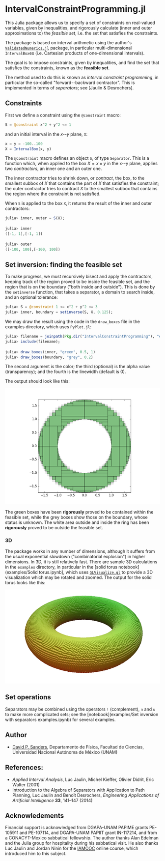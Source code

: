 # IntervalConstraintProgramming.jl



This Julia package allows us to specify a set of constraints on real-valued variables, 
given by inequalities, and 
rigorously calculate (inner and outer approximations to) the *feasible set*, 
i.e. the set that satisfies the constraints.

The package is based on interval arithmetic using the author's 
[`ValidatedNumerics.jl`](https://github.com/dpsanders/ValidatedNumerics.jl) package,
in particular multi-dimensional `IntervalBox`es (i.e. Cartesian products of one-dimensional intervals).

The goal is to impose constraints, given by inequalities, and find the set that
satisfies the constraints, known as the **feasible set**.

The method used to do this is known as *interval constraint programming*, in particular the 
so-called "forward--backward contractor". This is implemented in terms of *separators*; see 
[Jaulin & Desrochers].

## Constraints
First we define a constraint using the `@constraint` macro:
```julia
S = @constraint x^2 + y^2 <= 1
```
and an initial interval in the $x$--$y$ plane, `X`:
```julia
x = y = -100..100
X = IntervalBox(x, y)
```

The `@constraint` macro defines an object `S`, of type `Separator`.
This is a function which,
when applied to the box $X = x \times y$
in the x--y plane, applies two *contractors*, an inner one and an outer one.

The inner contractor tries to shrink down, or *contract*, the box, to the smallest subbox
of $X$ that contains the part of $X$ that satisfies the constraint; the
outer contractor tries to contract $X$ to the smallest subbox that contains the
region where the constraint is not satisfied.

When `S` is applied to the box `X`, it returns the result of the inner and outer contractors:
```julia
julia> inner, outer = S(X);

julia> inner
([-1, 1],[-1, 1])

julia> outer
([-100, 100],[-100, 100])
```

## Set inversion: finding the feasible set

To make progress, we must recursively bisect and apply the contractors, keeping
track of the region proved to be inside the feasible set, and the region that is
on the boundary ("both inside and outside"). This is done by the `setinverse` function,
that takes a separator, a domain to search inside, and an optional tolerance:

```julia
julia> S = @constraint 1 <= x^2 + y^2 <= 3
julia> inner, boundary = setinverse(S, X, 0.125);
```

We may draw the result using the code in the `draw_boxes` file in the examples directory,
which uses `PyPlot.jl`:
```julia
julia> filename = joinpath(Pkg.dir("IntervalConstraintProgramming"), "examples", "draw_boxes.jl");
julia> include(filename);

julia> draw_boxes(inner, "green", 0.5, 1)
julia> draw_boxes(boundary, "grey", 0.2)
```
The second argument is the color; the third (optional) is the alpha value (transparency);
and the fourth is the linewidth (default is 0).

The output should look like this:

![Ring](examples/ring.png)


The green boxes have been **rigorously** proved to be contained within the feasible set,
while the grey boxes show those on the boundary, whose status is unknown.
The white area outside and inside the ring has been **rigorously** proved to be outside
the feasible set.

### 3D

The package works in any number of dimensions, although it suffers from the usual exponential slowdown ("combinatorial explosion") in higher dimensions. In 3D, it is still relatively fast. There are sample 3D calculations in the `examples` directory, in particular in the [solid torus notebook](examples/Solid torus.ipynb], which uses [`GLVisualize.gl`](https://github.com/JuliaGL/GLVisualize.jl) to provide a 3D visualization which may be rotated and zoomed. The output for the solid torus looks like this:

![Coloured solid torus](examples/coloured_solid_torus.png)


## Set operations
Separators may be combined using the operators `!` (complement), `∩` and `∪` to make
more complicated sets; see the [notebook](examples/Set inversion with separators examples.ipynb) for several examples.

## Author

- [David P. Sanders](http://sistemas.fciencias.unam.mx/~dsanders),
Departamento de Física, Facultad de Ciencias, Universidad Nacional Autónoma de México (UNAM)


## References:
- *Applied Interval Analysis*, Luc Jaulin, Michel Kieffer, Olivier Didrit, Eric Walter (2001)
- Introduction to the Algebra of Separators with Application to Path Planning, Luc Jaulin and Benoît Desrochers,
*Engineering Applications of Artificial Intelligence* **33**, 141–147 (2014)

## Acknowledements
Financial support is acknowledged from DGAPA-UNAM PAPIME grants PE-105911 and PE-107114, and DGAPA-UNAM PAPIIT grant IN-117214, and from a CONACYT-Mexico sabbatical fellowship. The author thanks Alan Edelman and the Julia group for hospitality during his sabbatical visit. He also thanks Luc Jaulin and Jordan Ninin for the [IAMOOC](http://iamooc.ensta-bretagne.fr/) online course, which introduced him to this subject.
